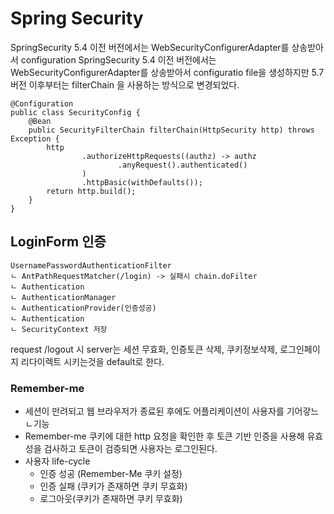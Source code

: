 # Spring Security

SpringSecurity 5.4 이전 버전에서는 WebSecurityConfigurerAdapter를 상송받아서 configuration
SpringSecurity 5.4 이전 버전에서는 WebSecurityConfigurerAdapter를 상송받아서 configuratio file을 생성하지만
5.7버전 이후부터는 filterChain 을 사용하는 방식으로 변경되었다. 

```
@Configuration
public class SecurityConfig {
    @Bean
    public SecurityFilterChain filterChain(HttpSecurity http) throws Exception {
        http
                .authorizeHttpRequests((authz) -> authz
                        .anyRequest().authenticated()
                )
                .httpBasic(withDefaults());
        return http.build();
    }
}

``` 
## LoginForm 인증
```
UsernamePasswordAuthenticationFilter
ㄴ AntPathRequestMatcher(/login) -> 실패시 chain.doFilter
ㄴ Authentication
ㄴ AuthenticationManager
ㄴ AuthenticationProvider(인증성공)
ㄴ Authentication
ㄴ SecurityContext 저장
```
request /logout 시 server는 세션 무효화, 인증토큰 삭제, 쿠키정보삭제, 로그인페이지 리다이렉트 시키는것을 default로 한다.

### Remember-me
- 세션이 만려되고 웹 브라우저가 종료된 후에도 어플리케이션이 사용자를 기어갛느 ㄴ기능
- Remember-me 쿠키에 대한 http 요청을 확인한 후 토큰 기반 인증을 사용해 유효성을 검사하고 토큰이 검증되면 사용자는 로그인된다. 
- 사용자 life-cycle
  - 인증 성공 (Remember-Me 쿠키 설정)
  - 인증 실패 (쿠키가 존재하면 쿠키 무효화)
  - 로그아웃(쿠키가 존재하면 쿠키 무효화)